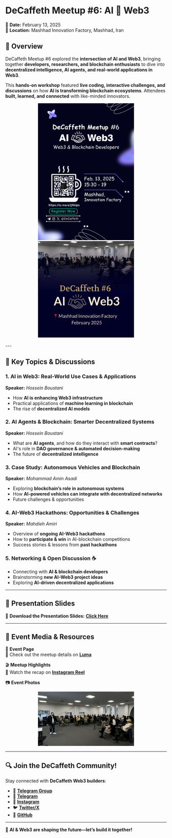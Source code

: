 # **DeCaffeth Meetup #6: AI 🤝 Web3**  

📅 **Date:** February 13, 2025  
📍 **Location:** Mashhad Innovation Factory, Mashhad, Iran  

## 🌟 Overview  

DeCaffeth Meetup #6 explored the **intersection of AI and Web3**, bringing together **developers, researchers, and blockchain enthusiasts** to dive into **decentralized intelligence, AI agents, and real-world applications in Web3**.  

This **hands-on workshop** featured **live coding, interactive challenges, and discussions** on how **AI is transforming blockchain ecosystems**. Attendees **built, learned, and connected** with like-minded innovators.  

<p align="center"> <img src="https://github.com/DeCaffeth/DeCaffeth/blob/main/Meetup%236/meetup%236_poster.png" alt="Meetup Poster" width="300"/> <img src="https://github.com/DeCaffeth/DeCaffeth/blob/main/Meetup%236/meetup%236_cover.jpg" alt="Meetup Cover" width="300"/> </p>
---

## 🔹 Key Topics & Discussions  

### 1. **AI in Web3: Real-World Use Cases & Applications**  
**Speaker:** *Hossein Boustani*  

- How **AI is enhancing Web3 infrastructure**  
- Practical applications of **machine learning in blockchain**  
- The rise of **decentralized AI models**  

### 2. **AI Agents & Blockchain: Smarter Decentralized Systems**  
**Speaker:** *Hossein Boustani*  

- What are **AI agents**, and how do they interact with **smart contracts**?  
- AI's role in **DAO governance & automated decision-making**  
- The future of **decentralized intelligence**  

### 3. **Case Study: Autonomous Vehicles and Blockchain**  
**Speaker:** *Mohammad Amin Asadi*  

- Exploring **blockchain’s role in autonomous systems**  
- How **AI-powered vehicles can integrate with decentralized networks**  
- Future challenges & opportunities  

### 4. **AI-Web3 Hackathons: Opportunities & Challenges**  
**Speaker:** *Mahdieh Amiri*  

- Overview of **ongoing AI-Web3 hackathons**  
- How to **participate & win** in AI-blockchain competitions  
- Success stories & lessons from **past hackathons**  

### 5. **Networking & Open Discussion ☕**  

- Connecting with **AI & blockchain developers**  
- Brainstorming **new AI-Web3 project ideas**  
- Exploring **AI-driven decentralized applications**  

---

## 📁 Presentation Slides  
💽 **Download the Presentation Slides:** [**Click Here**](https://docs.google.com/presentation/d/1qK5aDK-vAvXUlIFIauvD_6fZykm8OUJgOkXr1yNMv4I/edit?usp=sharing)  

---

## 📸 Event Media & Resources  

📅 **Event Page**  
🔗 Check out the meetup details on **[Luma](https://lu.ma/a2j9bips)**  

🎬 **Meetup Highlights**  
🔗 Watch the recap on **[Instagram Reel](https://www.instagram.com/reel/DGOLCinAFDz/?igsh=YTRzdGd1cnE4azQ1)**  

📷 **Event Photos**
<p align="center"> <img src="https://github.com/DeCaffeth/DeCaffeth/blob/main/Meetup%236/meetup%236_photo1.jpg" alt="Photo 1" width="300"/> </p>

---

## 🔍 Join the DeCaffeth Community!  

Stay connected with **DeCaffeth Web3 builders**:  

- 💬 **[Telegram Group](https://t.me/+ZLX3NJEAHZYyNjc0)**  
- 📱 **[Telegram](https://t.me/decaffeth)**  
- 📱 **[Instagram](https://www.instagram.com/decaffeth)**  
- 🐦 **[Twitter/X](https://x.com/decaffeth)**  
- 🏢 **[GitHub](https://github.com/decaffeth)**  

---

🚀 **AI & Web3 are shaping the future—let’s build it together!**  
